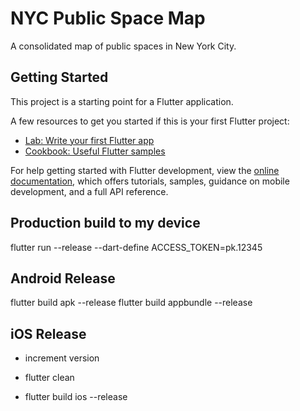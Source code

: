 # NYC Public Space Map

A consolidated map of public spaces in New York City.

## Getting Started

This project is a starting point for a Flutter application.

A few resources to get you started if this is your first Flutter project:

- [Lab: Write your first Flutter app](https://docs.flutter.dev/get-started/codelab)
- [Cookbook: Useful Flutter samples](https://docs.flutter.dev/cookbook)

For help getting started with Flutter development, view the
[online documentation](https://docs.flutter.dev/), which offers tutorials,
samples, guidance on mobile development, and a full API reference.

## Production build to my device

flutter run --release --dart-define ACCESS_TOKEN=pk.12345


## Android Release

flutter build apk --release
flutter build appbundle --release


## iOS Release

- increment version

- flutter clean
- flutter build ios --release

